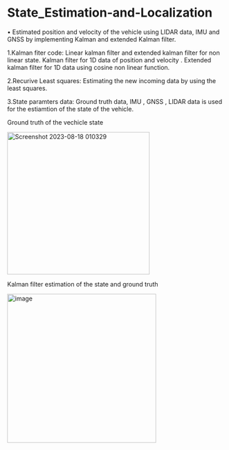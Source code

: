 # State_Estimation-and-Localization

•	Estimated position and velocity of the vehicle using LIDAR data, IMU and GNSS by implementing Kalman and extended Kalman filter.

1.Kalman fiter code:
Linear kalman filter and extended kalman filter for non linear state.
Kalman filter for 1D data of position and velocity .
Extended kalman filter for 1D data using cosine non linear function.

2.Recurive Least squares:
Estimating the new incoming data by using the least squares.

3.State paramters data:
Ground truth data, IMU , GNSS , LIDAR data is used for the estiamtion of the state of the vehicle.

Ground truth of the vechicle state

<img width="329" alt="Screenshot 2023-08-18 010329" src="https://github.com/PraveenPaidi/State_Estimation-and-Localization/assets/120610889/3aa758e2-0b69-4d2c-b6c6-e29ef1db5917">

Kalman filter estimation of the state and ground truth

<img width="344" alt="image" src="https://github.com/PraveenPaidi/State_Estimation-and-Localization/assets/120610889/4a2a9d8e-50e5-4d5e-bf9c-bd82eb80ac7b">



